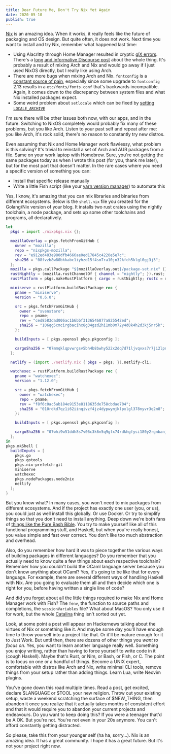 ```yaml
---
title: Dear Future Me, Don't Try Nix Yet Again
date: 2020-05-10
publish: true
---
```


[Nix](https://nixos.org/) is an amazing idea. When it works, it really feels like the future of packaging and OS design. But quite often, it does not work. Next time you want to install and try Nix, remember what happened last time:

* Using Alacritty through Home Manager resulted in cryptic [glX errors](https://github.com/NixOS/nixpkgs/issues/80702). There's a [long and informative Discourse post](https://discourse.nixos.org/t/libgl-undefined-symbol-glxgl-core-functions/512/6) about the whole thing. It's probably a result of mixing Arch and Nix and would go away if I just used NixOS directly, but I really like using Arch.
* There are more bugs when mixing Arch and Nix. `fontconfig` is a [constant source of pain](https://discourse.nixos.org/t/fonts-in-nix-installed-packages-on-a-non-nixos-system/5871), especially since some upgrade to `fontconfig` 2.13 results in a `etc/fonts/fonts.conf` that's backwards incompatible. Again, it comes down to the discrepancy between system files and what Nix installed packages expect.
* Some weird problem about `setlocale` which can be fixed by [setting `LOCALE_ARCHIVE`](https://github.com/nix-community/NUR/issues/48)

I'm sure there will be other issues both now, with our apps, and in the future. Switching to NixOS completely would probably fix many of these problems, but you like Arch. Listen to your past self and repeat after me: you like Arch, it's rock solid, there's no reason to constantly try new distros.

Even assuming that Nix and Home Manager work flawlessy, what problem is this solving? It's trivial to reinstall a set of Arch and AUR packages from a file. Same on your work laptop with Homebrew. Sure, you're not getting the same packages today as when I wrote this post (for you, thank me later), but for the most part that doesn't matter. In the rare cases where you need a specific version of something you can:

* Install that specific release manually
* Write a little Fish script (like your [yarn version manager](https://github.com/cideM/fish-yvm)) to automate this

Yes, I know, it's amazing that you can mix libraries and binaries from different ecosystems. Below is the `shell.nix` file you created for the Golang/Nix version of your blog. It installs two rust crates using the nightly toolchain, a node package, and sets up some other toolchains and programs, all declaratively.

```nix
let
  pkgs = import ./nixpkgs.nix {};

  mozillaOverlay = pkgs.fetchFromGitHub {
    owner = "mozilla";
    repo = "nixpkgs-mozilla";
    rev = "e912ed483e980dfb4666ae0ed17845c4220e5e7c";
    sha256 = "08fvzb8w80bkkabc1iyhzd15f4sm7ra10jn32kfch5klgl0gj3j3";
  };
  mozilla = pkgs.callPackage "${mozillaOverlay.out}/package-set.nix" {};
  rustNightly = (mozilla.rustChannelOf { channel = "nightly"; }).rust;
  rustPlatform = pkgs.makeRustPlatform { cargo = rustNightly; rustc = rustNightly; };

  miniserve = rustPlatform.buildRustPackage rec {
    pname = "miniserve";
    version = "0.6.0";

    src = pkgs.fetchFromGitHub {
      owner = "svenstaro";
      repo = pname;
      rev = "ced8583dad006ac1b6bbf3136546877a825542ed";
      sha256 = "106qg5cmcirgbacihx8g34gzd2hi1mb0m72y4d0k4h2d3kj5nr5k";
    };

    buildInputs = [ pkgs.openssl pkgs.pkgconfig ];

    cargoSha256 = "07mmqklqpvwrgsv5bh4b8bwhy522x2dq7d71ljvqvxs7r7ji2lpn";
  };

  netlify = (import ./netlify.nix { pkgs = pkgs; }).netlify-cli;

  watchexec = rustPlatform.buildRustPackage rec {
    pname = "watchexec";
    version = "1.12.0";

    src = pkgs.fetchFromGitHub {
      owner = "watchexec";
      repo = pname;
      rev = "f8f6c0ac5ab184e9153e8118635de758cbdae704";
      sha256 = "010rdkd7qz1i62iinqivzf4jz4dypwymjklpxlgl378nyvr3q2m8";
    };

    buildInputs = [ pkgs.openssl pkgs.pkgconfig ];

    cargoSha256 = "07whi9w51ddh8s7v06c3k6n5q9gfx74rdkhgfysi180y2rgnbanj";
  };
in
pkgs.mkShell {
  buildInputs = [
    pkgs.go 
    pkgs.gotools 
    pkgs.nix-prefetch-git 
    miniserve 
    watchexec 
    pkgs.nodePackages.node2nix 
    netlify
  ];
}
```

But you know what? In many cases, you won't need to mix packages from different ecosystems. And if the project has exactly one user (you, or us), you could just as well install this globally. Or use Docker. Or try to simplify things so that you don't need to install anything. Deep down we're both fans of [things like the Pure Bash Bible](https://github.com/dylanaraps/pure-bash-bible). You try to make yourself like all of this functional programming stuff, and Haskell, but when you're really honest, you value simple and fast over correct. You don't like too much abstraction and overhead.

Also, do you remember how hard it was to piece together the various ways of building packages in different languages? Do you remember that you actually need to know quite a few things about each respective toolchain? Remember how you couldn't build the OCaml language server because you don't know anything about OCaml? Yes, it's going to be like that for every language. For example, there are several different ways of handling Haskell with Nix. Are you going to evaluate them all and then decide which one is right for you, before having written a single line of code?

And did you forget about all the little things required to make Nix and Home Manager work with Fish? The `fenv`, the function to source paths and completions, the `sessionVariables` file? What about MacOS? You only use it for work, but the whole [Catalina](https://github.com/NixOS/nix/issues/2925#issuecomment-604501661) thing isn't sorted out yet.

Look, at some point a post will appear on Hackernews talking about the virtues of Nix or something like it. And maybe some day you'll have enough time to throw yourself into a project like that. Or it'll be mature enough for it to Just Work. But until then, there are dozens of other things you _want to focus on_. Yes, you want to learn another language really well. Something you enjoy writing, rather than having to force yourself to write code in it (cough Haskell). Maybe that's Rust, or Nim, or Bash, or Fish, or C. The point is to focus on one or a handful of things. Become a UNIX expert, comfortable with distros like Arch and Nix, write minimal CLI tools, remove things from your setup rather than adding things. Learn Lua, write Neovim plugins.

You've gone down this road multiple times. Read a post, get excited, declare $LANGUAGE or $TOOL your new religion. Throw out your existing setup, waste a weekend scratching the surface of $NEW_THING, then abandon it once you realize that it actually takes months of consistent effort and that it would require you to abandon your current projects and endeavours. Do you want to keep doing this? If you were a teenager that'd be A OK. But you're not. You're not even in your 20s anymore. You can't afford constantly getting distracted.

So please, take this from your younger self (ha ha, sorry...). Nix is an amazing idea. It has a great community. I hope it has a great future. But it's not your project right now.
